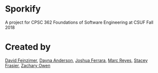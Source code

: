 # Sporkify
A project for CPSC 362 Foundations of Software Engineering at CSUF Fall 2018

# Created by
[David Feinzimer](https://github.com/kernelpop), 
[Dayna Anderson](https://github.com/Dayna-A), 
[Joshua Ferrara](https://github.com/joshuaferrara), 
[Marc Reyes](https://github.com/MarcLiander), 
[Stacey Frasier](https://github.com/staceyfras), 
[Zachary Owen](https://github.com/HackyZach)
